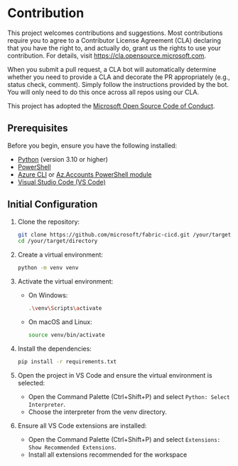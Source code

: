 # Contribution

This project welcomes contributions and suggestions. Most contributions require you to agree to a
Contributor License Agreement (CLA) declaring that you have the right to, and actually do, grant us
the rights to use your contribution. For details, visit https://cla.opensource.microsoft.com.

When you submit a pull request, a CLA bot will automatically determine whether you need to provide
a CLA and decorate the PR appropriately (e.g., status check, comment). Simply follow the instructions
provided by the bot. You will only need to do this once across all repos using our CLA.

This project has adopted the [Microsoft Open Source Code of Conduct](https://opensource.microsoft.com/codeofconduct/).

## Prerequisites

Before you begin, ensure you have the following installed:

-   [Python](https://www.python.org/downloads/) (version 3.10 or higher)
-   [PowerShell](https://docs.microsoft.com/en-us/powershell/scripting/install/installing-powershell)
-   [Azure CLI](https://learn.microsoft.com/en-us/cli/azure/install-azure-cli-windows) or [Az.Accounts PowerShell module](https://www.powershellgallery.com/packages/Az.Accounts/2.2.3)
-   [Visual Studio Code (VS Code)](https://code.visualstudio.com/)

## Initial Configuration

1. Clone the repository:

    ```sh
    git clone https://github.com/microsoft/fabric-cicd.git /your/target/directory
    cd /your/target/directory
    ```

1. Create a virtual environment:

    ```sh
    python -m venv venv
    ```

1. Activate the virtual environment:

    - On Windows:

        ```sh
        .\venv\Scripts\activate
        ```

    - On macOS and Linux:

        ```sh
        source venv/bin/activate
        ```

1. Install the dependencies:

    ```sh
    pip install -r requirements.txt
    ```

1. Open the project in VS Code and ensure the virtual environment is selected:

    - Open the Command Palette (Ctrl+Shift+P) and select `Python: Select Interpreter`.
    - Choose the interpreter from the venv directory.

1. Ensure all VS Code extensions are installed:

    - Open the Command Palette (Ctrl+Shift+P) and select `Extensions: Show Recommended Extensions`.
    - Install all extensions recommended for the workspace
